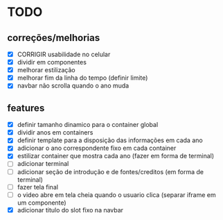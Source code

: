 # TODO

## correções/melhorias
- [x] CORRIGIR usabilidade no celular 
- [x] dividir em componentes
- [x] melhorar estilização
- [x] melhorar fim da linha do tempo (definir limite)
- [x] navbar não scrolla quando o ano muda

## features
- [x] definir tamanho dinamico para o container global
- [x] dividir anos em containers
- [x] definir template para a disposição das informações em cada ano
- [x] adicionar o ano correspondente fixo em cada container
- [x] estilizar container que mostra cada ano (fazer em forma de terminal)
- [ ] adicionar terminal 
- [ ] adicionar seção de introdução e de fontes/creditos (em forma de terminal)
- [ ] fazer tela final
- [ ] o video abre em tela cheia quando o usuario clica (separar iframe em um componente)
- [x] adicionar titulo do slot fixo na navbar
